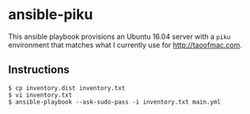 # ansible-piku

This ansible playbook provisions an Ubuntu 16.04 server with a `piku` environment that matches what I currently use for  http://taoofmac.com.

## Instructions

```
$ cp inventory.dist inventory.txt
$ vi inventory.txt
$ ansible-playbook --ask-sudo-pass -i inventory.txt main.yml
```

